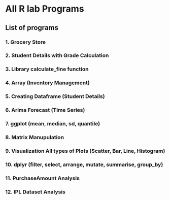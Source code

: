 # All R lab Programs

## List of programs

### 1. Grocery Store

### 2. Student Details with Grade Calculation

### 3. Library calculate_fine function

### 4. Array (Inventory Management)

### 5. Creating Dataframe (Student Details)

### 6. Arima Forecast (Time Series)

### 7. ggplot (mean, median, sd, quantile)

### 8. Matrix Manupulation

### 9. Visualization All types of Plots (Scatter, Bar, Line, Histogram)

### 10. dplyr (filter, select, arrange, mutate, summarise, group_by)

### 11. PurchaseAmount Analysis

### 12. IPL Dataset Analysis
